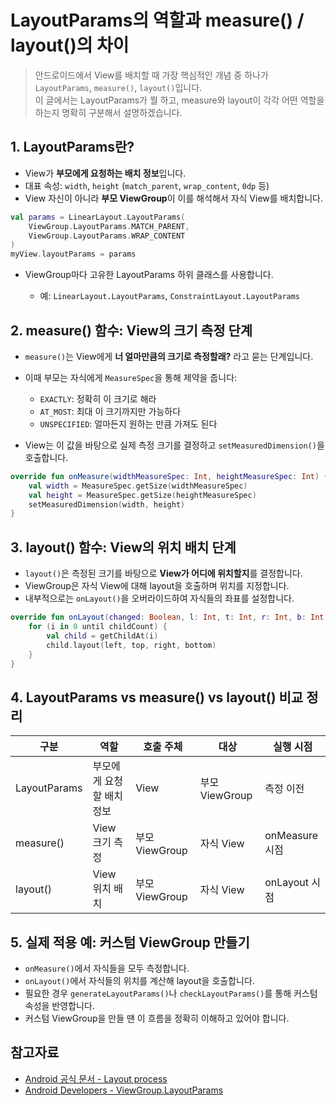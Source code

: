 # LayoutParams의 역할과 measure() / layout()의 차이

> 안드로이드에서 View를 배치할 때 가장 핵심적인 개념 중 하나가 `LayoutParams`, `measure()`, `layout()`입니다.    
> 이 글에서는 LayoutParams가 뭘 하고, measure와 layout이 각각 어떤 역할을 하는지 명확히 구분해서 설명하겠습니다.  

## 1. LayoutParams란?

* View가 **부모에게 요청하는 배치 정보**입니다.
* 대표 속성: `width`, `height` (`match_parent`, `wrap_content`, `0dp` 등)
* View 자신이 아니라 **부모 ViewGroup**이 이를 해석해서 자식 View를 배치합니다.

```kotlin
val params = LinearLayout.LayoutParams(
    ViewGroup.LayoutParams.MATCH_PARENT,
    ViewGroup.LayoutParams.WRAP_CONTENT
)
myView.layoutParams = params
```

* ViewGroup마다 고유한 LayoutParams 하위 클래스를 사용합니다.

  * 예: `LinearLayout.LayoutParams`, `ConstraintLayout.LayoutParams`

## 2. measure() 함수: View의 크기 측정 단계

* `measure()`는 View에게 **너 얼마만큼의 크기로 측정할래?** 라고 묻는 단계입니다.
* 이때 부모는 자식에게 `MeasureSpec`을 통해 제약을 줍니다:

  * `EXACTLY`: 정확히 이 크기로 해라
  * `AT_MOST`: 최대 이 크기까지만 가능하다
  * `UNSPECIFIED`: 얼마든지 원하는 만큼 가져도 된다
* View는 이 값을 바탕으로 실제 측정 크기를 결정하고 `setMeasuredDimension()`을 호출합니다.

```kotlin
override fun onMeasure(widthMeasureSpec: Int, heightMeasureSpec: Int) {
    val width = MeasureSpec.getSize(widthMeasureSpec)
    val height = MeasureSpec.getSize(heightMeasureSpec)
    setMeasuredDimension(width, height)
}
```

## 3. layout() 함수: View의 위치 배치 단계

* `layout()`은 측정된 크기를 바탕으로 **View가 어디에 위치할지**를 결정합니다.
* ViewGroup은 자식 View에 대해 layout을 호출하며 위치를 지정합니다.
* 내부적으로는 `onLayout()`을 오버라이드하여 자식들의 좌표를 설정합니다.

```kotlin
override fun onLayout(changed: Boolean, l: Int, t: Int, r: Int, b: Int) {
    for (i in 0 until childCount) {
        val child = getChildAt(i)
        child.layout(left, top, right, bottom)
    }
}
```

## 4. LayoutParams vs measure() vs layout() 비교 정리

| 구분           | 역할             | 호출 주체        | 대상           | 실행 시점        |
| ------------ | -------------- | ------------ | ------------ | ------------ |
| LayoutParams | 부모에게 요청할 배치 정보 | View         | 부모 ViewGroup | 측정 이전        |
| measure()    | View 크기 측정     | 부모 ViewGroup | 자식 View      | onMeasure 시점 |
| layout()     | View 위치 배치     | 부모 ViewGroup | 자식 View      | onLayout 시점  |

## 5. 실제 적용 예: 커스텀 ViewGroup 만들기

* `onMeasure()`에서 자식들을 모두 측정합니다.
* `onLayout()`에서 자식들의 위치를 계산해 layout을 호출합니다.
* 필요한 경우 `generateLayoutParams()`나 `checkLayoutParams()`를 통해 커스텀 속성을 반영합니다.
* 커스텀 ViewGroup을 만들 땐 이 흐름을 정확히 이해하고 있어야 합니다.

## 참고자료

* [Android 공식 문서 - Layout process](https://developer.android.com/guide/topics/ui/how-android-draws)
* [Android Developers - ViewGroup.LayoutParams](https://developer.android.com/reference/android/view/ViewGroup.LayoutParams)
